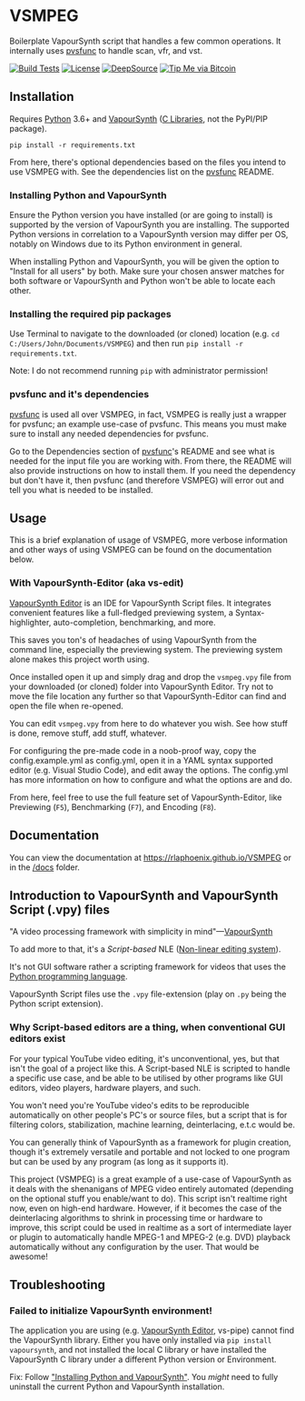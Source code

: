 # VSMPEG

Boilerplate VapourSynth script that handles a few common operations. It internally uses [pvsfunc] to handle scan, vfr,
and vst.

[![Build Tests](https://img.shields.io/github/workflow/status/rlaPHOENiX/VSMPEG/Version%20test?label=Python%203.6%2B%20builds)](https://github.com/rlaPHOENiX/VSMPEG/actions?query=workflow%3A%22Version+test%22)
[![License](https://img.shields.io/github/license/rlaPHOENiX/VSMPEG?style=flat)](https://github.com/rlaPHOENiX/VSMPEG/blob/master/LICENSE)
[![DeepSource](https://deepsource.io/gh/rlaPHOENiX/VSMPEG.svg/?label=active+issues)](https://deepsource.io/gh/rlaPHOENiX/VSMPEG/?ref=repository-badge)
[![Tip Me via Bitcoin](https://img.shields.io/badge/Bitcoin-tip%20me-f7931a.svg?logo=bitcoin)](https://raw.githubusercontent.com/rlaPHOENiX/VSMPEG/master/docs/assets/images/19LMDTZhwuiELUPbpj1wrnBKPZpDj699Mk.webp)

## Installation

Requires [Python] 3.6+ and [VapourSynth] ([C Libraries], not the PyPI/PIP package).

`pip install -r requirements.txt`

From here, there's optional dependencies based on the files you intend to use VSMPEG with. See the dependencies list
on the [pvsfunc] README.

  [C Libraries]: <https://www.vapoursynth.com/doc/installation.html>

### Installing Python and VapourSynth

Ensure the Python version you have installed (or are going to install) is supported by the version of VapourSynth
you are installing. The supported Python versions in correlation to a VapourSynth version may differ per OS,
notably on Windows due to its Python environment in general.

When installing Python and VapourSynth, you will be given the option to "Install for all users" by both. Make sure
your chosen answer matches for both software or VapourSynth and Python won't be able to locate each other.

### Installing the required pip packages

Use Terminal to navigate to the downloaded (or cloned) location (e.g. `cd C:/Users/John/Documents/VSMPEG`) and then
run `pip install -r requirements.txt`.

Note: I do not recommend running `pip` with administrator permission!

### pvsfunc and it's dependencies

[pvsfunc] is used all over VSMPEG, in fact, VSMPEG is really just
a wrapper for pvsfunc; an example use-case of pvsfunc. This means you must make sure to install any needed
dependencies for pvsfunc.

Go to the Dependencies section of [pvsfunc]'s README and see what is needed for the input file you are working with.
From there, the README will also provide instructions on how to install them. If you need the dependency but don't
have it, then pvsfunc (and therefore VSMPEG) will error out and tell you what is needed to be installed.

## Usage

This is a brief explanation of usage of VSMPEG, more verbose information and other ways of using VSMPEG can be found
on the documentation below.

### With VapourSynth-Editor (aka vs-edit)

[VapourSynth Editor] is an IDE for VapourSynth Script files. It integrates convenient features like a full-fledged
previewing system, a Syntax-highlighter, auto-completion, benchmarking, and more.

This saves you ton's of headaches of using VapourSynth from the command line, especially the previewing system.
The previewing system alone makes this project worth using.

Once installed open it up and simply drag and drop the `vsmpeg.vpy` file from your downloaded (or cloned) folder
into VapourSynth Editor. Try not to move the file location any further so that VapourSynth-Editor can find and open
the file when re-opened.

You can edit `vsmpeg.vpy` from here to do whatever you wish. See how stuff is done, remove stuff, add stuff, whatever.

For configuring the pre-made code in a noob-proof way, copy the config.example.yml as config.yml, open it in a YAML
syntax supported editor (e.g. Visual Studio Code), and edit away the options. The config.yml has more information on
how to configure and what the options are and do.

From here, feel free to use the full feature set of VapourSynth-Editor, like Previewing (`F5`), Benchmarking (`F7`),
and Encoding (`F8`).

## Documentation

You can view the documentation at <https://rlaphoenix.github.io/VSMPEG> or in the [/docs] folder.

## Introduction to VapourSynth and VapourSynth Script (.vpy) files

"A video processing framework with simplicity in mind"—[VapourSynth]

To add more to that, it's a _Script-based_ NLE ([Non-linear editing system]).

It's not GUI software rather a scripting framework for videos that uses the [Python programming language].

VapourSynth Script files use the `.vpy` file-extension (play on `.py` being the Python script extension).

### Why Script-based editors are a thing, when conventional GUI editors exist

For your typical YouTube video editing, it's unconventional, yes, but that isn't the goal of a project like this.
A Script-based NLE is scripted to handle a specific use case, and be able to be utilised by other programs like GUI
editors, video players, hardware players, and such.

You won't need you're YouTube video's edits to be reproducible automatically on other people's PC's or source files,
but a script that is for filtering colors, stabilization, machine learning, deinterlacing, e.t.c would be.

You can generally think of VapourSynth as a framework for plugin creation, though it's extremely versatile and
portable and not locked to one program but can be used by any program (as long as it supports it).

This project (VSMPEG) is a great example of a use-case of VapourSynth as it deals with the shenanigans of MPEG video
entirely automated (depending on the optional stuff you enable/want to do). This script isn't realtime right now,
even on high-end hardware. However, if it becomes the case of the deinterlacing algorithms to shrink in processing
time or hardware to improve, this script could be used in realtime as a sort of intermediate layer or plugin to
automatically handle MPEG-1 and MPEG-2 (e.g. DVD) playback automatically without any configuration by the user.
That would be awesome!

## Troubleshooting

### Failed to initialize VapourSynth environment!

The application you are using (e.g. [VapourSynth Editor], vs-pipe) cannot find the VapourSynth library.
Either you have only installed via `pip install vapoursynth`, and not installed the local C library or have
installed the VapourSynth C library under a different Python version or Environment.

Fix:
Follow ["Installing Python and VapourSynth"](#installing-python-and-vapoursynth).
You _might_ need to fully uninstall the current Python and VapourSynth installation.


  [Python]: <https://python.org>
  [VapourSynth]: <https://vapoursynth.com>
  [pvsfunc]: <https://github.com/rlaPHOENiX/pvsfunc>
  [VapourSynth Editor]: <https://forum.doom9.org/showthread.php?t=170965>
  [Non-linear editing system]: <https://wikipedia.org/wiki/Non-linear_editing_system>
  [Python programming language]: <https://wikipedia.org/wiki/Python_(programming_language)>
  [/docs]: <https://github.com/rlaPHOENiX/VSMPEG/blob/master/docs/index.md>
